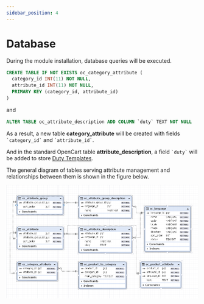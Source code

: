 ```yaml
---
sidebar_position: 4
---
```


# Database

During the module installation, database queries will be executed.

```SQL
CREATE TABLE IF NOT EXISTS oc_category_attribute (
  category_id INT(11) NOT NULL,
  attribute_id INT(11) NOT NULL,
  PRIMARY KEY (category_id, attribute_id)
)
```

and

```SQL
ALTER TABLE oc_attribute_description ADD COLUMN `duty` TEXT NOT NULL
```

As a result, a new table **category_attribute** will be created with fields `` `category_id` `` and `` `attribute_id` ``.

And in the standard OpenCart table **attribute_description**, a field `` `duty` `` will be added to store [Duty Templates](theory.html#theory-duty).

The general diagram of tables serving attribute management and relationships between them is shown in the figure below.

![Database diagram](/img/tutorial/attributico_db_diagram.png)
